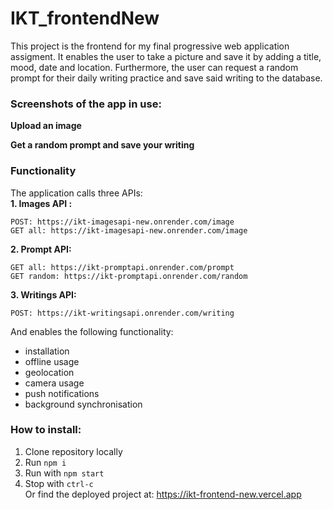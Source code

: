 # IKT_frontendNew

This project is the frontend for my final progressive web application assigment. It enables the user to take a picture and save it by adding a title, mood, date and location. Furthermore, the user can request a random prompt for their daily writing practice and save said writing to the database.

### Screenshots of the app in use:  
**Upload an image**

**Get a random prompt and save your writing**

### Functionality

The application calls three APIs:  
__1. Images API :__ 
```
POST: https://ikt-imagesapi-new.onrender.com/image
GET all: https://ikt-imagesapi-new.onrender.com/image
```
__2. Prompt API:__ 
```
GET all: https://ikt-promptapi.onrender.com/prompt
GET random: https://ikt-promptapi.onrender.com/random
```
__3. Writings API:__
```
POST: https://ikt-writingsapi.onrender.com/writing
```

And enables the following functionality:
- installation 
- offline usage 
- geolocation 
- camera usage 
- push notifications 
- background synchronisation

### How to install:
1. Clone repository locally
2. Run `npm i`
3. Run with `npm start`  
4. Stop with `ctrl-c`  
Or find the deployed project at: https://ikt-frontend-new.vercel.app
